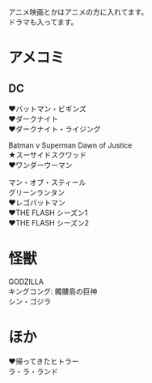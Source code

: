 アニメ映画とかはアニメの方に入れてます。  
ドラマも入ってます。  

# アメコミ
## DC
♥バットマン・ビギンズ  
♥ダークナイト  
♥ダークナイト・ライジング  

Batman v Superman Dawn of Justice  
★スーサイドスクワッド  
♥ワンダーウーマン  

マン・オブ・スティール  
グリーンランタン  
♥レゴバットマン  
♥THE FLASH シーズン1  
♥THE FLASH シーズン2  

# 怪獣
GODZILLA  
キングコング: 髑髏島の巨神  
シン・ゴジラ  

# ほか
♥帰ってきたヒトラー  
ラ・ラ・ランド  